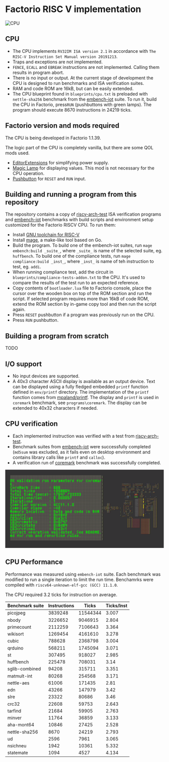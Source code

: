 # Factorio RISC V implementation

![CPU](riscv.png)

## CPU

- The CPU implements `RV32IM ISA version 2.1` in accordance with `The RISC-V Instruction Set Manual version 20191213`.
- Traps and exceptions are not implemented.
- `FENCE`, `ECALL` and `EBREAK` instructions are not implemented. Calling them results in program abort.
- There is no input or output. At the current stage of development the CPU is designed to run benchmarks and ISA
  verification suites.
- RAM and code ROM are 16kB, but can be easily extended.
- The CPU blueprint found in `blueprints/cpu.txt` is preloaded with `nettle-sha256` benchmark from
  the [embench-iot](https://github.com/embench/embench-iot) suite. To run it, build the CPU in Factorio, press`RUN`
  (pushbuttons with green lamps). The program should execute 8670 instructions in 24219 ticks.

## Factorio version and mods required

The CPU is being developed in Factorio 1.1.39.

The logic part of the CPU is completely vanilla, but there are some QOL mods used.

- [EditorExtensions](https://mods.factorio.com/mod/EditorExtensions) for simplifying power supply.
- [Magic Lamp](https://mods.factorio.com/mod/magic-lamp) for displaying values. This mod is not necessary for the CPU
  operation.
- [Pushbutton](https://mods.factorio.com/mod/pushbutton) for `RESET` and `RUN` input.

## Building and running a program from this repository

The repository contains a copy of [riscv-arch-test](https://github.com/riscv-non-isa/riscv-arch-test) ISA verification
programs and [embench-iot](https://github.com/embench/embench-iot) benchmarks with build scripts and environment setup
customized for the Factorio RISCV CPU. To run them:

- Install [GNU toolchain for RISC-V](https://github.com/riscv-collab/riscv-gnu-toolchain)
- Install [mage](https://github.com/magefile/mage), a make-like tool based on Go.
- Build the program. To build one of the embench-iot suites, run `mage embench:build _suite_`, where `_suite_` is name
  of the selected suite, eg. `huffbench`. To build one of the compliance tests, run `mage compliance:build _inst_`,
  where `_inst_` is name of teh instruction to test, eg. `addi`.
- When running compliance test, add the circuit in `blueprints/compliance-tests-addon.txt` to the CPU. It's used to
  compare the results of the test run to an expected reference.
- Copy contents of `bootloader.lua` file to Factorio console, place the cursor over the wooden box on top of the ROM
  section and run the script. If selected program requires more than 16kB of code ROM, extend the ROM section by in-game
  copy tool and then run the script again.
- Press `RESET` pushbutton if a program was previously run on the CPU.
- Press `RUN` pushbutton.

## Building a program from scratch

TODO

## I/O support

- No input devices are supported.
- A 40x3 character ASCII display is available as an output device. Text can be displayed using a fully fledged
  embedded `printf` function defined in `env/printf` directory. The implementation of the `printf` function comes
  from [mpaland/printf](https://github.com/mpaland/printf). The display and `printf` is used in `coremark` benchmark,
  see `programs\coremark`. The display can be extended to 40x32 characters if needed.

## CPU verification

- Each implemented instruction was verified with a test
  from [riscv-arch-test](https://github.com/riscv-non-isa/riscv-arch-test).
- Benchmark suites from [embench-iot](https://github.com/embench/embench-iot) were successfully completed (`md5sum`
  was excluded, as it fails even on desktop environment and contains library calls like `printf` and `calloc`).
- A verification run of [coremark](https://github.com/eembc/coremark) benchmark was successfully completed.

![CPU](coremark-validation.png)

## CPU Performance

Performance was measured using `embench-iot` suite. Each benchmark was modified to run a single iteration to limit the
run time. Benchamrks were compiled with `riscv64-unknown-elf-gcc (GCC) 11.1.0`.

The CPU required 3.2 ticks for instruction on average.

|Benchmark suite|Instructions|Ticks       |Ticks/Inst|
|---------------|------------|------------|----------|
|picojpeg       |3839248     |11544344    |3.007     |
|nbody          |3226652     |9046915     |2.804     | 
|primecount     |2112259     |7106643     |3.364     | 
|wikisort       |1269454     |4161610     |3.278     | 
|cubic          |788628      |2368798     |3.004     | 
|qrduino        |568211      |1745094     |3.071     | 
|st             |307495      |918027      |2.985     | 
|huffbench      |225478      |708031      |3.14      |
|sglib-combined |94208       |315711      |3.351     | 
|matmult-int    |80268       |254568      |3.171     | 
|nettle-aes     |61006       |171435      |2.81      | 
|edn            |43266       |147979      |3.42      |
|slre           |23322       |80686       |3.46      | 
|crc32          |22608       |59753       |2.643     | 
|tarfind        |21684       |59905       |2.763     | 
|minver         |11764       |36859       |3.133     | 
|aha-mont64     |10846       |27425       |2.528     | 
|nettle-sha256  |8670        |24219       |2.793     | 
|ud             |2596        |7961        |3.065     | 
|nsichneu       |1942        |10361       |5.332     | 
|statemate      |1094        |4527        |4.134     |